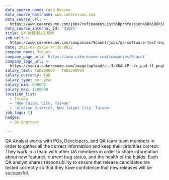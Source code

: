 ```yaml
---
data_source_name: Cake Resume
data_source_hostname: www.cakeresume.com
data_source_url: >-
  https://www.cakeresume.com/jobs?refinementList%5Bprofession%5D%5B0%5D=engineering_qa-engineer&refinementList%5Bsalary_type%5D=per_month&refinementList%5Bsalary_currency%5D=TWD&range%5Bsalary_range%5D%5Bmax%5D=600000
data_source_internal_id: '31075'
title: QA 軟體測試工程師
job_url: >-
  https://www.cakeresume.com/companies/9count/jobs/qa-software-test-engineer-03b4a4
date: 2021-07-29T16:44:28.885Z
company_name: 9count
company_page_url: 'https://www.cakeresume.com/companies/9count'
company_logo_url: >-
  https://media.cakeresume.com/image/upload/s--InX6ALtP--/c_pad,fl_png8,h_200,w_200/v1626204462/ybxlow1ne65bunxfeqcn.png
salary_text: TWD600000 - TWD1200000
salary_currency: TWD
salary_type: per_year
salary_min: 600000
salary_max: 1200000
location_list:
  - Taiwan
  - 'New Taipei City, Taiwan'
  - 'Xindian District, New Taipei City, Taiwan'
job_tags: []
badges:
  - QA Engineer

---
```


QA Analyst works with POs, Developers, and QA team team members in order to gather all the correct information and keep their priorities correct. They work in a team with other QA members in order to share information about new features, current bug status, and the health of the builds. Each QA analyst shares responsibility to ensure that release candidates are tested correctly so that they have confidence that new releases will be successful.